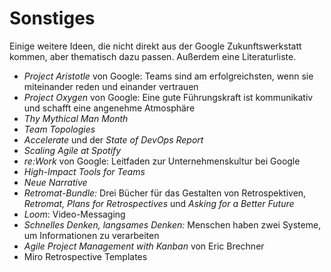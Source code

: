 # Sonstiges

Einige weitere Ideen, die nicht direkt aus der Google Zukunftswerkstatt kommen, aber thematisch dazu passen. Außerdem eine Literaturliste.

- *Project Aristotle* von Google: Teams sind am erfolgreichsten, wenn sie miteinander reden und einander vertrauen
- *Project Oxygen* von Google: Eine gute Führungskraft ist kommunikativ und schafft eine angenehme Atmosphäre
- *Thy Mythical Man Month*
- *Team Topologies*
- *Accelerate* und der *State of DevOps Report*
- *Scaling Agile at Spotify*
- *re:Work* von Google: Leitfaden zur Unternehmenskultur bei Google
- *High-Impact Tools for Teams*
- *Neue Narrative*
- *Retromat-Bundle:* Drei Bücher für das Gestalten von Retrospektiven, *Retromat, Plans for Retrospectives* und *Asking for a Better Future*
- *Loom*: Video-Messaging
- *Schnelles Denken, langsames Denken:* Menschen haben zwei Systeme, um Informationen zu verarbeiten
- *Agile Project Management with Kanban* von Eric Brechner
- Miro Retrospective Templates